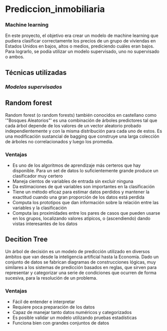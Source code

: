 #  Prediccion_inmobiliaria
### Machine learning

En este proyecto, el objetivo era crear un modelo de machine learning que pudiera clasificar correctamente los precios de un grupo de viviendas en Estados Unidos en bajos, altos o medios, prediciendo cuáles eran bajos. Para lograrlo, se podía utilizar un modelo supervisado, uno no supervisado o ambos.

## **Técnicas utilizadas**
### *Modelos supervisados*

##  Random forest

Random forest (o random forests) también conocidos en castellano como '"Bosques Aleatorios"' es una combinación de árboles predictores tal que cada árbol depende de los valores de un vector aleatorio probado independientemente y con la misma distribución para cada uno de estos. Es una modificación sustancial de bagging que construye una larga colección de árboles no correlacionados y luego los promedia.

### Ventajas

- Es uno de los algoritmos de aprendizaje más certeros que hay disponible. Para un set de datos lo suficientemente grande produce un clasificador muy certero
- Maneja cientos de variables de entrada sin excluir ninguna
- Da estimaciones de qué variables son importantes en la clasificación
- Tiene un método eficaz para estimar datos perdidos y mantener la exactitud cuando una gran proporción de los datos está perdida
- Computa los prototipos que dan información sobre la relación entre las variables y la clasificación
- Computa las proximidades entre los pares de casos que pueden usarse en los grupos, localizando valores atípicos, o (ascendiendo) dando vistas interesantes de los datos


## Decition Tree

Un árbol de decisión es un modelo de predicción utilizado en diversos ámbitos que van desde la inteligencia artificial hasta la Economía. Dado un conjunto de datos se fabrican diagramas de construcciones lógicas, muy similares a los sistemas de predicción basados en reglas, que sirven para representar y categorizar una serie de condiciones que ocurren de forma sucesiva, para la resolución de un problema.

### Ventajas

- Fácil de entender e interpretar
- Requiere poca preparación de los datos
- Capaz de manejar tanto datos numéricos y categorizados
- Es posible validar un modelo utilizando pruebas estadísticas
- Funciona bien con grandes conjuntos de datos

